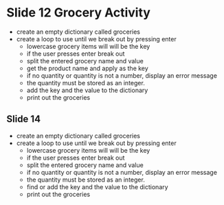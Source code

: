
# Slide 12 Grocery Activity
* create an empty dictionary called groceries
* create a loop to use until we break out by pressing enter
  * lowercase grocery items will will be the key
  * if the user presses enter break out
  * split the entered grocery name and value
  * get the product name and apply as the key
  * if no quantity or quantity is not a number, display an error message
  * the quantity must be stored as an integer.
  * add the key and the value to the dictionary 
  * print out the groceries

## Slide 14
* create an empty dictionary called groceries
* create a loop to use until we break out by pressing enter
  * lowercase grocery items will will be the key
  * if the user presses enter break out
  * split the entered grocery name and value
  * if no quantity or quantity is not a number, display an error message
  * the quantity must be stored as an integer.
  * find or add the key and the value to the dictionary 
  * print out the groceries


